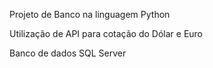 Projeto de Banco na linguagem Python


Utilização de API para cotação do Dólar e Euro


Banco de dados SQL Server 